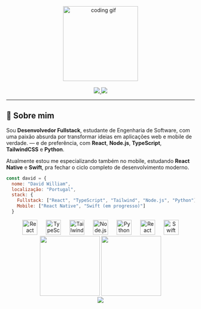 <div align="center">
  <img height="200" src="https://media.giphy.com/media/qgQUggAC3Pfv687qPC/giphy.gif" alt="coding gif" />
</div>

<br />

<div align="center">
  <a href="https://linkedin.com/in/daavidwilliam" target="_blank" rel="noopener noreferrer">
  <img src="https://img.shields.io/badge/LinkedIn-0077B5?style=for-the-badge&logo=linkedin&logoColor=white" />
</a>
<a href="https://wa.me/351910390394" target="_blank" rel="noopener noreferrer">
  <img src="https://img.shields.io/badge/WhatsApp-25D366?style=for-the-badge&logo=whatsapp&logoColor=white" />
</a>

</div>

---

## 🧠 Sobre mim

Sou **Desenvolvedor Fullstack**, estudante de Engenharia de Software, com uma paixão absurda por transformar ideias em aplicações web e mobile de verdade. — e de preferência, com **React**, **Node.js**, **TypeScript**, **TailwindCSS** e **Python**.

Atualmente estou me especializando também no mobile, estudando **React Native** e **Swift**, pra fechar o ciclo completo de desenvolvimento moderno.

```js
const david = {
  nome: "David William",
  localização: "Portugal",
  stack: {
    Fullstack: ["React", "TypeScript", "Tailwind", "Node.js", "Python"],
    Mobile: ["React Native", "Swift (em progresso)"]
  }
```
<div align="center"> <img src="https://cdn.jsdelivr.net/gh/devicons/devicon/icons/react/react-original.svg" height="40" alt="React" /> <img width="15" /> <img src="https://cdn.jsdelivr.net/gh/devicons/devicon/icons/typescript/typescript-original.svg" height="40" alt="TypeScript" /> <img width="15" /> <img src="https://upload.wikimedia.org/wikipedia/commons/d/d5/Tailwind_CSS_Logo.svg" height="40" alt="TailwindCSS" /> <img width="15" /> <img src="https://cdn.jsdelivr.net/gh/devicons/devicon/icons/nodejs/nodejs-original.svg" height="40" alt="Node.js" /> <img width="15" /> <img src="https://cdn.jsdelivr.net/gh/devicons/devicon/icons/python/python-original.svg" height="40" alt="Python" /> <img width="15" /> <img src="https://cdn.jsdelivr.net/gh/devicons/devicon/icons/react/react-original.svg" height="40" alt="React Native" /> <img width="15" /> <img src="https://cdn.jsdelivr.net/gh/devicons/devicon/icons/swift/swift-original.svg" height="40" alt="Swift" /> </div>
<div align="center"> <img height="160em" src="https://github-readme-stats.vercel.app/api?username=trydavidqix&show_icons=true&theme=radical&include_all_commits=true&count_private=true"/> <img height="160em" src="https://github-readme-stats.vercel.app/api/top-langs/?username=trydavidqix&layout=compact&langs_count=7&theme=radical"/> </div>
<div align="center"> <img src="https://capsule-render.vercel.app/api?type=waving&color=gradient&height=100&section=footer"/> </div>
